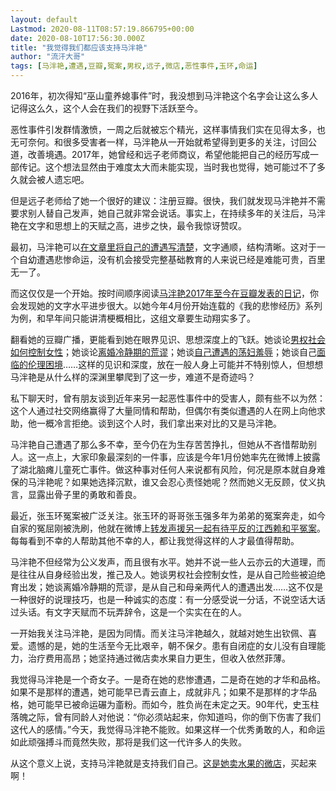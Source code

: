 ```yaml
---
layout: default
Lastmod: 2020-08-11T08:57:19.866795+00:00
date: 2020-08-10T17:56:30.000Z
title: "我觉得我们都应该支持马泮艳"
author: "流汗大哥"
tags: [马泮艳,遭遇,豆瓣,冤案,男权,远子,微店,恶性事件,玉环,命运]
---
```


2016年，初次得知“巫山童养媳事件”时，我没想到马泮艳这个名字会让这么多人记得这么久，这个人会在我们的视野下活跃至今。

恶性事件引发群情激愤，一周之后就被忘个精光，这样事情我们实在见得太多，也无可奈何。和很多受害者一样，马泮艳从一开始就希望得到更多的关注，讨回公道，改善境遇。2017年，她曾经和远子老师商议，希望他能把自己的经历写成一部传记。这个想法显然由于难度太大而未能实现，当时我也觉得，她可能过不了多久就会被人遗忘吧。

但是远子老师给了她一个很好的建议：注册豆瓣。很快，我们就发现马泮艳并不需要求别人替自己发声，她自己就非常会说话。事实上，在持续多年的关注后，马泮艳在文字和思想上的天赋之高，进步之快，最令我惊讶赞叹。

最初，马泮艳可以[在文章里将自己的遭遇写清楚](https://www.douban.com/note/616935258/)，文字通顺，结构清晰。这对于一个自幼遭遇悲惨命运，没有机会接受完整基础教育的人来说已经是难能可贵，百里无一了。

而这仅仅是一个开始。按时间顺序阅读[马泮艳2017年至今在豆瓣发表的日记](https://www.douban.com/people/160537893/notes?start=10&type=note)，你会发现她的文字水平进步很大。以她今年4月份开始连载的《我的悲惨经历》系列为例，和早年间只能讲清梗概相比，这组文章要生动翔实多了。

翻看她的豆瓣广播，更能看到她在眼界见识、思想深度上的飞跃。她谈论[男权社会如何控制女性](https://www.douban.com/people/160537893/status/2726730753/)；她谈论[离婚冷静期的荒谬](https://www.douban.com/people/160537893/status/2740607816/)；她谈[自己遭遇的荡妇羞辱](https://www.douban.com/people/160537893/status/2757526462/)；她谈自己[面临的伦理困境](https://www.douban.com/people/160537893/status/3001246103/)……这样的见识和深度，放在一般人身上可能并不特别惊人，但想想马泮艳是从什么样的深渊里攀爬到了这一步，难道不是奇迹吗？

私下聊天时，曾有朋友谈到近年来另一起恶性事件中的受害人，颇有些不以为然：这个人通过社交网络赢得了大量同情和帮助，但偶尔有类似遭遇的人在网上向他求助，他一概冷言拒绝。谈到这个人时，我们拿出来对比的又是马泮艳。

马泮艳自己遭遇了那么多不幸，至今仍在为生存苦苦挣扎，但她从不吝惜帮助别人。这一点上，大家印象最深刻的一件事，应该是今年1月份她率先在微博上披露了湖北脑瘫儿童死亡事件。做这种事对任何人来说都有风险，何况是原本就自身难保的马泮艳呢？如果她选择沉默，谁又会忍心责怪她呢？然而她义无反顾，仗义执言，显露出骨子里的勇敢和善良。

最近，张玉环冤案被广泛关注。张玉环的哥哥张玉强多年为弟弟的冤案奔走，如今自家的冤屈刚被洗刷，他就在微博上[转发声援另一起有待平反的江西赖和平冤案](https://weibo.com/6503789518/JeN0CjZem?from=page_1005056503789518_profile&wvr=6&mod=weibotime&type=comment)。每每看到不幸的人帮助其他不幸的人，都让我觉得这样的人才最值得帮助。

马泮艳不但经常为公义发声，而且很有水平。她并不说一些人云亦云的大道理，而是往往从自身经验出发，推己及人。她谈男权社会控制女性，是从自己险些被迫绝育出发；她谈离婚冷静期的荒谬，是从自己和母亲两代人的遭遇出发……这不仅是一种很好的说理技巧，也是一种诚实的态度：有一分感受说一分话，不说空话大话过头话。有文字天赋而不玩弄辞令，这是一个实实在在的人。

一开始我关注马泮艳，是因为同情。而关注马泮艳越久，就越对她生出钦佩、喜爱。遗憾的是，她的生活至今无比艰辛，朝不保夕。患有自闭症的女儿没有自理能力，治疗费用高昂；她坚持通过微店卖水果自力更生，但收入依然菲薄。

我觉得马泮艳是一个奇女子。一是奇在她的悲惨遭遇，二是奇在她的才华和品格。如果不是那样的遭遇，她可能早已青云直上，成就非凡；如果不是那样的才华品格，她可能早已被命运碾为齑粉。而如今，胜负尚在未定之天。90年代，史玉柱落魄之际，曾有同龄人对他说：“你必须站起来，你知道吗，你的倒下伤害了我们这代人的感情。”今天，我觉得马泮艳不能败。如果这样一个优秀勇敢的人，和命运如此顽强搏斗而竟然失败，那将是我们这一代许多人的失败。

从这个意义上说，支持马泮艳就是支持我们自己。[这是她卖水果的微店](https://k.ruyu.com/vXqSQPp8)，买起来啊！

